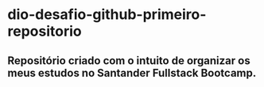 # dio-desafio-github-primeiro-repositorio

## Repositório criado com o intuito de organizar os meus estudos no Santander Fullstack Bootcamp. 
